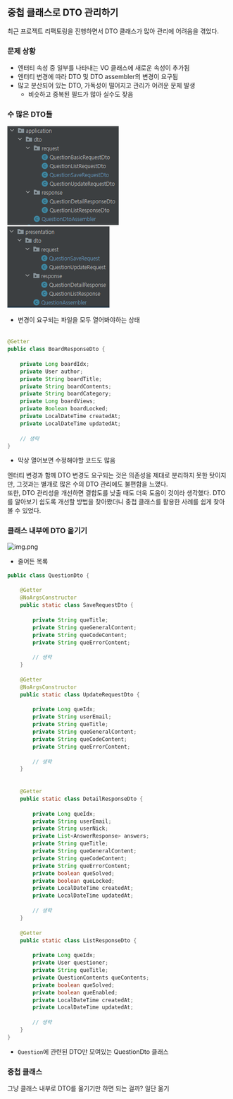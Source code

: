 ## 중첩 클래스로 DTO 관리하기

최근 프로젝트 리팩토링을 진행하면서 DTO 클래스가 많아 관리에 어려움을 겪었다.

### 문제 상황

- 엔터티 속성 중 일부를 나타내는 VO 클래스에 새로운 속성이 추가됨
- 엔터티 변경에 따라 DTO 및 DTO assembler의 변경이 요구됨
- 많고 분산되어 있는 DTO, 가독성이 떨어지고 관리가 어려운 문제 발생
    - 비슷하고 중복된 필드가 많아 실수도 잦음

### 수 많은 DTO들
  
![img](img/중첩%20클래스로%20DTO%20관리하기_img1.png)  
![img](img/중첩%20클래스로%20DTO%20관리하기_img2.png)  
- 변경이 요구되는 파일을 모두 열어봐야하는 상태

```java

@Getter
public class BoardResponseDto {

    private Long boardIdx;
    private User author;
    private String boardTitle;
    private String boardContents;
    private String boardCategory;
    private Long boardViews;
    private Boolean boardLocked;
    private LocalDateTime createdAt;
    private LocalDateTime updatedAt;

    // 생략
}
```

- 막상 열어보면 수정해야할 코드도 많음
  
엔터티 변경과 함께 DTO 변경도 요구되는 것은 의존성을 제대로 분리하지 못한 탓이지만, 그것과는 별개로 많은 수의 DTO 관리에도 불편함을 느꼈다.  
또한, DTO 관리성을 개선하면 결합도를 낮출 때도 더욱 도움이 것이라 생각했다. DTO를 알아보기 쉽도록 개선할 방법을 찾아봤더니 중첩 클래스를 활용한 사례를 쉽게 찾아볼 수 있었다.  
  
### 클래스 내부에 DTO 옮기기
  
![img.png](img/중첩%20클래스%20DTO%20관리하기_img3.png)  
- 줄어든 목록  
  
```java
public class QuestionDto {

    @Getter
    @NoArgsConstructor
    public static class SaveRequestDto {

        private String queTitle;
        private String queGeneralContent;
        private String queCodeContent;
        private String queErrorContent;

        // 생략
    }

    @Getter
    @NoArgsConstructor
    public static class UpdateRequestDto {
        
        private Long queIdx;
        private String userEmail;
        private String queTitle;
        private String queGeneralContent;
        private String queCodeContent;
        private String queErrorContent;
        
        // 생략
    }


    @Getter
    public static class DetailResponseDto {

        private Long queIdx;
        private String userEmail;
        private String userNick;
        private List<AnswerResponse> answers;
        private String queTitle;
        private String queGeneralContent;
        private String queCodeContent;
        private String queErrorContent;
        private boolean queSolved;
        private boolean queLocked;
        private LocalDateTime createdAt;
        private LocalDateTime updatedAt;
        
        // 생략
    }

    @Getter
    public static class ListResponseDto {

        private Long queIdx;
        private User questioner;
        private String queTitle;
        private QuestionContents queContents;
        private boolean queSolved;
        private boolean queEnabled;
        private LocalDateTime createdAt;
        private LocalDateTime updatedAt;

        // 생략
    }
}
```
- `Question`에 관련된 DTO만 모여있는 QuestionDto 클래스  
  

### 중첩 클래스

그냥 클래스 내부로 DTO를 옮기기만 하면 되는 걸까?  일단 옮기
